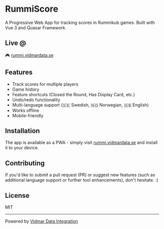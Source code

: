 # RummiScore

A Progressive Web App for tracking scores in Rummikub games. Built with Vue 3 and Quasar Framework.

## Live @

🎮 [rummi.vidmardata.se](https://rummi.vidmardata.se)

## Features

- Track scores for multiple players
- Game history
- Feature shortcuts (Closed the Round, Has Display Card, etc.)
- Undo/redo functionality
- Multi-language support (🇸🇪 Swedish, 🇳🇴 Norwegian, 🇬🇧 English)
- Works offline
- Mobile-friendly

## Installation

The app is available as a PWA - simply visit [rummi.vidmardata.se](https://rummi.vidmardata.se) and install it to your device.

## Contributing

If you'd like to submit a pull request (PR) or suggest new features (such as additional language support or further tool enhancements), don't hesitate. :)

## License

MIT

---

Powered by [Vidmar Data Integration](https://vidmardata.se)
